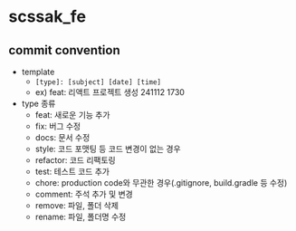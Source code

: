# scssak_fe

## commit convention

- template
  - `[type]: [subject] [date] [time]`
  - ex) feat: 리액트 프로젝트 생성 241112 1730
- type 종류
  - feat: 새로운 기능 추가
  - fix: 버그 수정
  - docs: 문서 수정
  - style: 코드 포맷팅 등 코드 변경이 없는 경우
  - refactor: 코드 리팩토링
  - test: 테스트 코드 추가
  - chore: production code와 무관한 경우(.gitignore, build.gradle 등 수정)
  - comment: 주석 추가 및 변경
  - remove: 파일, 폴더 삭제
  - rename: 파일, 폴더명 수정
